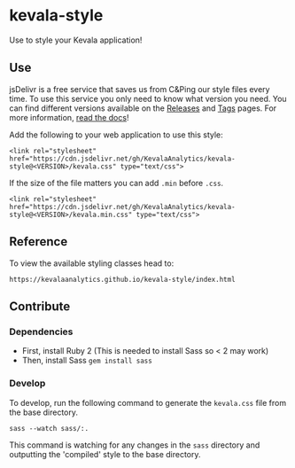 # kevala-style
Use to style your Kevala application!

## Use
jsDelivr is a free service that saves us from C&Ping our style files every time.
To use this service you only need to know what version you need. You can find different versions available on the [Releases](https://github.com/KevalaAnalytics/kevala-style/releases) and [Tags](https://github.com/KevalaAnalytics/kevala-style/tags) pages. For more information,
[read the docs](https://github.com/jsdelivr/jsdelivr#usage)!

Add the following to your web application to use this style:
```
<link rel="stylesheet" href="https://cdn.jsdelivr.net/gh/KevalaAnalytics/kevala-style@<VERSION>/kevala.css" type="text/css">
```

If the size of the file matters you can add `.min` before `.css`.
```
<link rel="stylesheet" href="https://cdn.jsdelivr.net/gh/KevalaAnalytics/kevala-style@<VERSION>/kevala.min.css" type="text/css">
```

## Reference
To view the available styling classes head to:
```
https://kevalaanalytics.github.io/kevala-style/index.html
```

## Contribute

### Dependencies
* First, install Ruby 2 (This is needed to install Sass so < 2 may work)
* Then, install Sass `gem install sass`

### Develop
To develop, run the following command to generate the `kevala.css` file from the
base directory.
```
sass --watch sass/:.
```
This command is watching for any changes in the `sass` directory and outputting
the 'compiled' style to the base directory.
